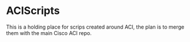 # ACIScripts

This is a holding place for scrips created around ACI, the plan is to merge them with the main Cisco ACI repo.
